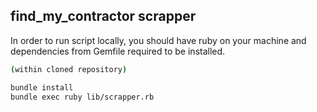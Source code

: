 ## find_my_contractor scrapper

In order to run script locally, you should have ruby on your machine and dependencies from Gemfile required to be installed.

```bash
(within cloned repository)

bundle install
bundle exec ruby lib/scrapper.rb
```